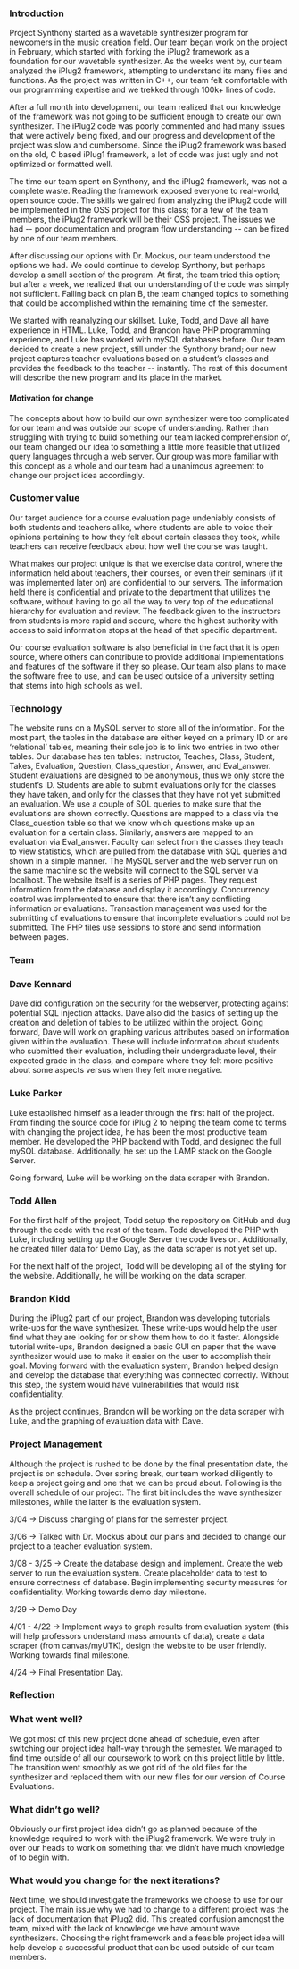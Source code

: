### **Introduction** <br />
Project Synthony started as a wavetable synthesizer program for newcomers in the music creation field. Our team began work on the project in February, which started with forking the iPlug2 framework as a foundation for our wavetable synthesizer. As the weeks went by, our team analyzed the iPlug2 framework, attempting to understand its many files and functions.  As the project was written in C++, our team felt comfortable with our programming expertise and we trekked through 100k+ lines of code. <br />

After a full month into development, our team realized that our knowledge of the framework was not going to be sufficient enough to create our own synthesizer. The iPlug2 code was poorly commented and had many issues that were actively being fixed, and our progress and development of the project was slow and cumbersome.  Since the iPlug2 framework was based on the old, C based iPlug1 framework, a lot of code was just ugly and not optimized or formatted well.  <br />

The time our team spent on Synthony, and the iPlug2 framework, was not a complete waste.  Reading the framework exposed everyone to real-world, open source code.  The skills we gained from analyzing the iPlug2 code will be implemented in the OSS project for this class; for a few of the team members, the iPlug2 framework will be their OSS project.  The issues we had -- poor documentation and program flow understanding -- can be fixed by one of our team members.  <br />

After discussing our options with Dr. Mockus, our team understood the options we had.  We could continue to develop Synthony, but perhaps develop a small section of the program.  At first, the team tried this option; but after a week, we realized that our understanding of the code was simply not sufficient.  Falling back on plan B, the team changed topics to something that could be accomplished within the remaining time of the semester. <br />

We started with reanalyzing our skillset.  Luke, Todd, and Dave all have experience in HTML.  Luke, Todd, and Brandon have PHP programming experience, and Luke has worked with mySQL databases before.  Our team decided to create a new project, still under the Synthony brand; our new project captures teacher evaluations based on a student’s classes and provides the feedback to the teacher -- instantly.  The rest of this document will describe the new program and its place in the market. <br />

#### Motivation for change
The concepts about how to build our own synthesizer were too complicated for our team and was outside our scope of understanding. Rather than struggling with trying to build something our team lacked comprehension of, our team changed our idea to something a little more feasible that utilized query languages through a web server. Our group was more familiar with this concept as a whole and our team had a unanimous agreement to change our project idea accordingly.<br />

### **Customer value** <br />
Our target audience for a course evaluation page undeniably consists of both students and teachers alike, where students are able to voice their opinions pertaining to how they felt about certain classes they took, while teachers can receive feedback about how well the course was taught. <br />

What makes our project unique is that we exercise data control, where the information held about teachers, their courses, or even their seminars (if it was implemented later on) are confidential to our servers. The information held there is confidential and private to the department that utilizes the software, without having to go all the way to very top of the educational hierarchy for evaluation and review. The feedback given to the instructors from students is more rapid and secure, where the highest authority with access to said information stops at the head of that specific department. <br />

Our course evaluation software is also beneficial in the fact that it is open source, where others can contribute to provide additional implementations and features of the software if they so please. Our team also plans to make the software free to use, and can be used outside of a university setting that stems into high schools as well. <br />

### **Technology** <br />

The website runs on a MySQL server to store all of the information. For the most part, the tables in the database are either keyed on a primary ID or are ‘relational’ tables, meaning their sole job is to link two entries in two other tables. Our database has ten tables: Instructor, Teaches, Class, Student, Takes, Evaluation, Question, Class_question, Answer, and Eval_answer. Student evaluations are designed to be anonymous, thus we only store the student’s ID. Students are able to submit evaluations only for the classes they have taken, and only for the classes that they have not yet submitted an evaluation. We use a couple of SQL queries to make sure that the evaluations are shown correctly. Questions are mapped to a class via the Class_question table so that we know which questions make up an evaluation for a certain class. Similarly, answers are mapped to an evaluation via Eval_answer. Faculty can select from the classes they teach to view statistics, which are pulled from the database with SQL queries and shown in a simple manner. The MySQL server and the web server run on the same machine so the website will connect to the SQL server via localhost. The website itself is a series of PHP pages. They request information from the database and display it accordingly. Concurrency control was implemented to ensure that there isn’t any conflicting information or evaluations. Transaction management was used for the submitting of evaluations to ensure that incomplete evaluations could not be submitted. The PHP files use sessions to store and send information between pages. <br />

### **Team** <br />

### Dave Kennard 
Dave did configuration on the security for the webserver, protecting against potential SQL injection attacks. Dave also did the basics of setting up the creation and deletion of tables to be utilized within the project. Going forward, Dave will work on graphing various attributes based on information given within the evaluation. These will include information about students who submitted their evaluation, including their undergraduate level, their expected grade in the class, and compare where they felt more positive about some aspects versus when they felt more negative. <br />

### Luke Parker
Luke established himself as a leader through the first half of the project.  From finding the source code for iPlug 2 to helping the team come to terms with changing the project idea, he has been the most productive team member.  He developed the PHP backend with Todd, and designed the full mySQL database.  Additionally, he set up the LAMP stack on the Google Server. <br />

Going forward, Luke will be working on the data scraper with Brandon. <br />

### Todd Allen
For the first half of the project, Todd setup the repository on GitHub and dug through the code with the rest of the team.  Todd developed the PHP with Luke, including setting up the Google Server the code lives on. Additionally, he created filler data for Demo Day, as the data scraper is not yet set up.   <br />

For the next half of the project, Todd will be developing all of the styling for the website.  Additionally, he will be working on the data scraper. <br />

### Brandon Kidd
During the iPlug2 part of our project, Brandon was developing tutorials write-ups for the wave synthesizer. These write-ups would help the user find what they are looking for or show them how to do it faster. Alongside tutorial write-ups, Brandon designed a basic GUI on paper that the wave synthesizer would use to make it easier on the user to accomplish their goal. Moving forward with the evaluation system, Brandon helped design and develop the database that everything was connected correctly. Without this step, the system would have vulnerabilities that would risk confidentiality. <br />

As the project continues, Brandon will be working on the data scraper with Luke, and the graphing of evaluation data with Dave. <br />

### **Project Management** <br />

Although the project is rushed to be done by the final presentation date, the project is on schedule. Over spring break, our team worked diligently to keep a project going and one that we can be proud about. Following is the overall schedule of our project. The first bit includes the wave synthesizer milestones, while the latter is the evaluation system. <br />

3/04 -> Discuss changing of plans for the semester project. <br />

3/06 -> Talked with Dr. Mockus about our plans and decided to change our project to a teacher evaluation system.<br />

3/08 - 3/25 -> Create the database design and implement. Create the web server to run the evaluation system. Create placeholder data to test to ensure correctness of database. Begin implementing security measures for confidentiality. Working towards demo day milestone. <br />

3/29 -> Demo Day  <br />

4/01 - 4/22 -> Implement ways to graph results from evaluation system (this will help professors understand mass amounts of data), create a data scraper (from canvas/myUTK), design the website to be user friendly. Working towards final milestone. <br />

4/24 -> Final Presentation Day. <br />
### **Reflection** <br />
### What went well?<br />
We got most of this new project done ahead of schedule, even after switching our project idea half-way through the semester. We managed to find time outside of all our coursework to work on this project little by little. The transition went smoothly as we got rid of the old files for the synthesizer and replaced them with our new files for our version of Course Evaluations. <br />
 
### What didn’t go well?<br />
Obviously our first project idea didn’t go as planned because of the knowledge required to work with the iPlug2 framework. We were truly in over our heads to work on something that we didn’t have much knowledge of to begin with. <br />

### What would you change for the next iterations?<br />
Next time, we should investigate the frameworks we choose to use for our project. The main issue why we had to change to a different project was the lack of documentation that iPlug2 did. This created confusion amongst the team, mixed with the lack of knowledge we have amount wave synthesizers. Choosing the right framework and a feasible project idea will help develop a successful product that can be used outside of our team members. <br />
